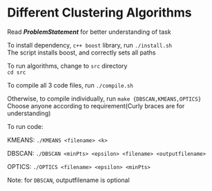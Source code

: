 # Different Clustering Algorithms

Read ***ProblemStatement*** for better understanding of task  

To install dependency, `c++ boost` library, run
`./install.sh`  
The script installs boost, and correctly sets all paths

To run algorithms, change to `src` directory  
`cd src`

To compile all 3 code files, run `./compile.sh`

Otherwise, to compile individually, run `make {DBSCAN,KMEANS,OPTICS}`  
Choose anyone according to requirement(Curly braces are for understanding)

To run code:

KMEANS:
`./KMEANS <filename> <k>`

DBSCAN:
`./DBSCAN <minPts> <epsilon> <filename> <outputfilename>`

OPTICS:
`./OPTICS <filename> <epsilon> <minPts>`

Note: for `DBSCAN`, outputfilename is optional

